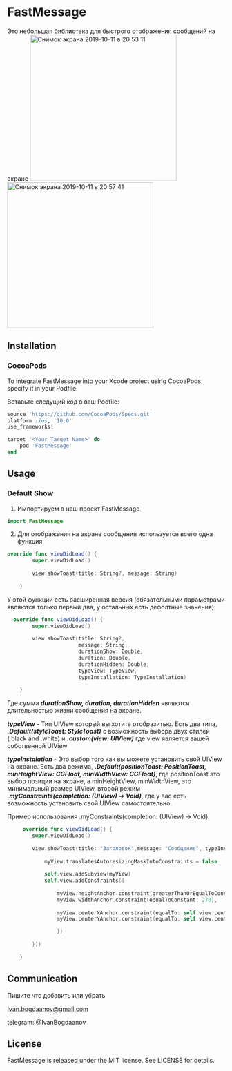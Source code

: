 # FastMessage
Это небольшая библиотека для быстрого отображения сообщений на экране
<img width="339" alt="Снимок экрана 2019-10-11 в 20 53 11" src="https://user-images.githubusercontent.com/50133415/66673471-4ed7d680-ec69-11e9-933a-9a165f992631.png">
<img width="338" alt="Снимок экрана 2019-10-11 в 20 57 41" src="https://user-images.githubusercontent.com/50133415/66673738-dfaeb200-ec69-11e9-9554-6e60bda39a03.png">

## Installation
### CocoaPods
To integrate FastMessage into your Xcode project using CocoaPods, specify it in your Podfile:

Вставьте следущий код в ваш Podfile:

```ruby
source 'https://github.com/CocoaPods/Specs.git'
platform :ios, '10.0'
use_frameworks!

target '<Your Target Name>' do
    pod 'FastMessage'
end
```
## Usage
### Default Show
1.  Импортируем в наш проект FastMessage
```swift
import FastMessage
```
2.  Для отображения на экране сообщения используется всего одна функция.

```swift
override func viewDidLoad() {
        super.viewDidLoad()
        
        view.showToast(title: String?, message: String)
        
    }
```
У этой функции есть расширенная версия (обязательными параметрами являются только первый два, у остальных есть дефолтные значения):
```swift
  override func viewDidLoad() {
        super.viewDidLoad()
        
        view.showToast(title: String?,
                       message: String,
                       durationShow: Double,
                       duration: Double,
                       durationHidden: Double,
                       typeView: TypeView,
                       typeInstallation: TypeInstallation)
        
    }
 ```
   Где сумма ***durationShow, duration, durationHidden*** являются длительностью жизни сообщения на экране.
     
   ***typeView*** - Тип UIView который вы хотите отобразитью. Есть два типа, ***.Default(styleToast: StyleToast)*** с возможность выбора двух стилей (.black and .white) и ***.custom(view: UIView)*** где view является вашей собственной UIView
     
   ***typeInstalation*** - Это выбор того как вы можете установить свой UIView на экране. Есть два режима, ***.Default(positionToast: PositionToast, minHeightView: CGFloat, minWidthView: CGFloat)***, где positionToast это выбор позиции на экране, а minHeightView, minWidthView, это минимальный размер UIView, второй режим ***.myConstraints(completion: (UIView) -> Void)***, где у вас есть возможность установить свой UIView самостоятельно. 
     
Пример использования .myConstraints(completion: (UIView) -> Void):
```swift
     override func viewDidLoad() {
        super.viewDidLoad()
        
        view.showToast(title: "Заголовок",message: "Сообщение", typeInstallation: .myConstraints(completion: { myView in
            
            myView.translatesAutoresizingMaskIntoConstraints = false
            
            self.view.addSubview(myView)
            self.view.addConstraints([
                
                myView.heightAnchor.constraint(greaterThanOrEqualToConstant: 44),
                myView.widthAnchor.constraint(equalToConstant: 270),
                
                myView.centerXAnchor.constraint(equalTo: self.view.centerXAnchor),
                myView.centerYAnchor.constraint(equalTo: self.view.centerYAnchor)

                ])
            
        }))
        
    }
```
     
## Communication
Пишите что добавить или убрать

Ivan.bogdaanov@gmail.com

telegram: @IvanBogdaanov

## License
FastMessage is released under the MIT license. See LICENSE for details.
